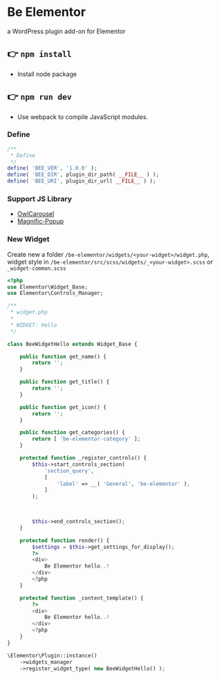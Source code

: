 
#  Be Elementor

a WordPress plugin add-on for Elementor

## 👉  `npm install`
- Install node package

## 👉  `npm run dev`
- Use webpack to compile JavaScript modules.

### Define 
```php
/**
 * Define 
 */
define( 'BEE_VER', '1.0.0' );
define( 'BEE_DIR', plugin_dir_path( __FILE__ ) );
define( 'BEE_URI', plugin_dir_url( __FILE__ ) );
```  

### Support JS Library
- [OwlCarousel](https://github.com/OwlCarousel2/OwlCarousel2) 
- [Magnific-Popup](https://github.com/dimsemenov/Magnific-Popup)

###  New Widget
Create new a folder `/be-elementor/widgets/<your-widget>/widget.php`, widget style in `/be-elementor/src/scss/widgets/_<your-widget>.scss` or `_widget-common.scss`
```php
<?php 
use Elementor\Widget_Base;
use Elementor\Controls_Manager;

/** 
 * widget.php
 * 
 * WIDGET: Hello
 */

class BeeWidgetHello extends Widget_Base {

    public function get_name() {
        return '';
    }

    public function get_title() {
        return '';
    }

    public function get_icon() {
        return '';
    }

    public function get_categories() {
        return [ 'be-elementor-category' ];
    }

    protected function _register_controls() {
        $this->start_controls_section(
			'section_query',
			[
				'label' => __( 'General', 'be-elementor' ),
			]
		);

        

        $this->end_controls_section();
    }

    protected function render() {
        $settings = $this->get_settings_for_display();
        ?>
        <div>
            Be Elementor hello..!
        </div>
        <?php
    }

    protected function _content_template() {
        ?>
        <div>
            Be Elementor hello..!
        </div>
        <?php
    }
}

\Elementor\Plugin::instance()
    ->widgets_manager
    ->register_widget_type( new BeeWidgetHello() );
```